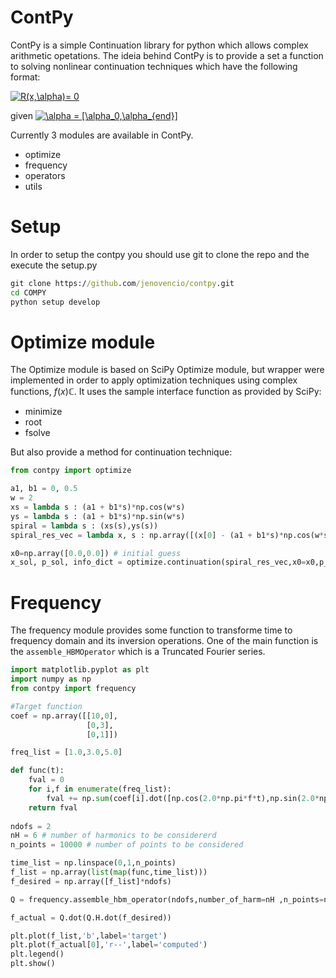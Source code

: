 # ContPy
ContPy is a simple Continuation library for python which allows complex arithmetic opetations.
The ideia behind ContPy is to provide a set a function to solving nonlinear continuation techniques which have the following format:

<a href="https://www.codecogs.com/eqnedit.php?latex=R(x,\alpha)=&space;0" target="_blank"><img src="https://latex.codecogs.com/gif.latex?R(x,\alpha)=&space;0" title="R(x,\alpha)= 0" /></a>

given <a href="https://www.codecogs.com/eqnedit.php?latex=\alpha&space;=&space;[\alpha_0,\alpha_{end}]" target="_blank"><img src="https://latex.codecogs.com/gif.latex?\alpha&space;=&space;[\alpha_0,\alpha_{end}]" title="\alpha = [\alpha_0,\alpha_{end}]" /></a>

Currently 3 modules are available in ContPy.
- optimize
- frequency
- operators
- utils

# Setup
In order to setup the contpy you should use git to clone the repo and the execute the setup.py

``` cmd
git clone https://github.com/jenovencio/contpy.git
cd COMPY
python setup develop
```



# Optimize module
The Optimize module is based on SciPy Optimize module, but wrapper were implemented in order 
to apply optimization techniques using complex functions, $f(x) \mathbb{C}$.
It uses the sample interface function as provided by SciPy:
- minimize
- root
- fsolve

But also provide a method for continuation technique:

``` python
from contpy import optimize 

a1, b1 = 0, 0.5
w = 2
xs = lambda s : (a1 + b1*s)*np.cos(w*s)
ys = lambda s : (a1 + b1*s)*np.sin(w*s)               
spiral = lambda s : (xs(s),ys(s)) 
spiral_res_vec = lambda x, s : np.array([(x[0] - (a1 + b1*s)*np.cos(w*s)), (x[1] - (a1 + b1*s)*np.sin(w*s))]) 

x0=np.array([0.0,0.0]) # initial guess
x_sol, p_sol, info_dict = optimize.continuation(spiral_res_vec,x0=x0,p_range=(-10.0,10.0),p0=0.0,max_dp=0.1,step=0.1,max_int=500)

```

# Frequency
The frequency module provides some function to transforme time to frequency domain and its inversion operations.
One of the main function is the `assemble_HBMOperator` which is a Truncated Fourier series.

``` python
import matplotlib.pyplot as plt
import numpy as np
from contpy import frequency

#Target function 
coef = np.array([[10,0],
                 [0,3],
                 [0,1]])

freq_list = [1.0,3.0,5.0]

def func(t):
    fval = 0
    for i,f in enumerate(freq_list):
        fval += np.sum(coef[i].dot([np.cos(2.0*np.pi*f*t),np.sin(2.0*np.pi*f*t)]))
    return fval 
    
ndofs = 2
nH = 6 # number of harmonics to be considererd
n_points = 10000 # number of points to be considered

time_list = np.linspace(0,1,n_points)
f_list = np.array(list(map(func,time_list)))
f_desired = np.array([f_list]*ndofs)

Q = frequency.assemble_hbm_operator(ndofs,number_of_harm=nH ,n_points=n_points) # bases of truncaded Fourier

f_actual = Q.dot(Q.H.dot(f_desired))

plt.plot(f_list,'b',label='target')
plt.plot(f_actual[0],'r--',label='computed')
plt.legend()
plt.show()    

```
